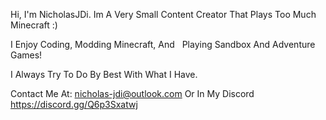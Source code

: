 Hi, I'm NicholasJDi. Im A Very Small Content Creator That Plays Too Much Minecraft :)

I Enjoy Coding, Modding Minecraft, And   Playing Sandbox And Adventure Games!

I Always Try To Do By Best With What I Have.

Contact Me At: nicholas-jdi@outlook.com Or In My Discord https://discord.gg/Q6p3Sxatwj
